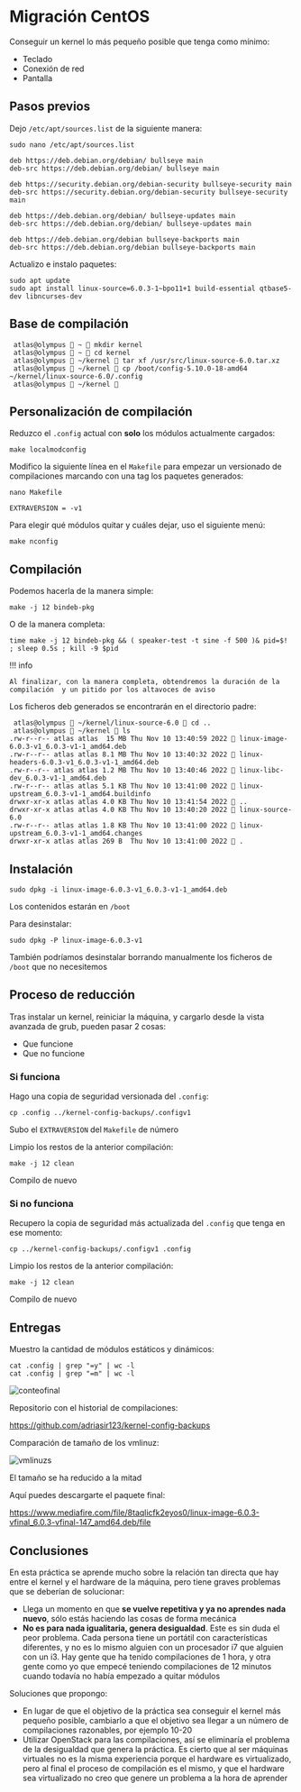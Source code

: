 # Migración CentOS

Conseguir un kernel lo más pequeño posible que tenga como mínimo:

- Teclado
- Conexión de red
- Pantalla

## Pasos previos

Dejo `/etc/apt/sources.list` de la siguiente manera:

```shell
sudo nano /etc/apt/sources.list
```

```shell
deb https://deb.debian.org/debian/ bullseye main
deb-src https://deb.debian.org/debian/ bullseye main

deb https://security.debian.org/debian-security bullseye-security main
deb-src https://security.debian.org/debian-security bullseye-security main

deb https://deb.debian.org/debian/ bullseye-updates main
deb-src https://deb.debian.org/debian/ bullseye-updates main

deb https://deb.debian.org/debian bullseye-backports main
deb-src https://deb.debian.org/debian bullseye-backports main
```

Actualizo e instalo paquetes:

```shell
sudo apt update
sudo apt install linux-source=6.0.3-1~bpo11+1 build-essential qtbase5-dev libncurses-dev
```

## Base de compilación

```shell
 atlas@olympus  ~  mkdir kernel
 atlas@olympus  ~  cd kernel
 atlas@olympus  ~/kernel  tar xf /usr/src/linux-source-6.0.tar.xz
 atlas@olympus  ~/kernel  cp /boot/config-5.10.0-18-amd64 ~/kernel/linux-source-6.0/.config
 atlas@olympus  ~/kernel 
```

## Personalización de compilación

Reduzco el `.config` actual con **solo** los módulos actualmente cargados:

```shell
make localmodconfig
```

Modifico la siguiente línea en el `Makefile` para empezar un versionado de compilaciones marcando con una tag los paquetes generados:

```shell
nano Makefile
```

```shell
EXTRAVERSION = -v1
```

Para elegir qué módulos quitar y cuáles dejar, uso el siguiente menú:

```shell
make nconfig
```

## Compilación

Podemos hacerla de la manera simple:

```shell
make -j 12 bindeb-pkg
```

O de la manera completa:

```shell
time make -j 12 bindeb-pkg && ( speaker-test -t sine -f 500 )& pid=$! ; sleep 0.5s ; kill -9 $pid
```

!!! info

    Al finalizar, con la manera completa, obtendremos la duración de la compilación  y un pitido por los altavoces de aviso

Los ficheros deb generados se encontrarán en el directorio padre:

```shell
 atlas@olympus  ~/kernel/linux-source-6.0  cd ..
 atlas@olympus  ~/kernel  ls
.rw-r--r-- atlas atlas  15 MB Thu Nov 10 13:40:59 2022  linux-image-6.0.3-v1_6.0.3-v1-1_amd64.deb
.rw-r--r-- atlas atlas 8.1 MB Thu Nov 10 13:40:32 2022  linux-headers-6.0.3-v1_6.0.3-v1-1_amd64.deb
.rw-r--r-- atlas atlas 1.2 MB Thu Nov 10 13:40:46 2022  linux-libc-dev_6.0.3-v1-1_amd64.deb
.rw-r--r-- atlas atlas 5.1 KB Thu Nov 10 13:41:00 2022  linux-upstream_6.0.3-v1-1_amd64.buildinfo
drwxr-xr-x atlas atlas 4.0 KB Thu Nov 10 13:41:54 2022  ..
drwxr-xr-x atlas atlas 4.0 KB Thu Nov 10 13:40:20 2022  linux-source-6.0
.rw-r--r-- atlas atlas 1.8 KB Thu Nov 10 13:41:00 2022  linux-upstream_6.0.3-v1-1_amd64.changes
drwxr-xr-x atlas atlas 269 B  Thu Nov 10 13:41:00 2022  .
```

## Instalación

```shell
sudo dpkg -i linux-image-6.0.3-v1_6.0.3-v1-1_amd64.deb
```

Los contenidos estarán en `/boot`

Para desinstalar:

```shell
sudo dpkg -P linux-image-6.0.3-v1
```

También podríamos desinstalar borrando manualmente los ficheros de `/boot` que no necesitemos

## Proceso de reducción

Tras instalar un kernel, reiniciar la máquina, y cargarlo desde la vista avanzada de grub, pueden pasar 2 cosas:

- Que funcione
- Que no funcione

### Si funciona

Hago una copia de seguridad versionada del `.config`:

```shell
cp .config ../kernel-config-backups/.configv1
```

Subo el `EXTRAVERSION` del `Makefile` de número

Limpio los restos de la anterior compilación:

```shell
make -j 12 clean
```

Compilo de nuevo

### Si no funciona

Recupero la copia de seguridad más actualizada del `.config` que tenga en ese momento:

```shell
cp ../kernel-config-backups/.configv1 .config
```

Limpio los restos de la anterior compilación:

```shell
make -j 12 clean
```

Compilo de nuevo

## Entregas

Muestro la cantidad de módulos estáticos y dinámicos:

```shell
cat .config | grep "=y" | wc -l
cat .config | grep "=m" | wc -l
```

![conteofinal](https://i.imgur.com/s5YpfzS.png)

Repositorio con el historial de compilaciones:

<https://github.com/adriasir123/kernel-config-backups>

Comparación de tamaño de los vmlinuz:

![vmlinuzs](https://i.imgur.com/5j8T06X.png)

El tamaño se ha reducido a la mitad

Aquí puedes descargarte el paquete final:

<https://www.mediafire.com/file/8taqlicfk2eyos0/linux-image-6.0.3-vfinal_6.0.3-vfinal-147_amd64.deb/file>

## Conclusiones

En esta práctica se aprende mucho sobre la relación tan directa que hay entre el kernel y el hardware de la máquina, pero tiene graves problemas que se deberían de solucionar:

- Llega un momento en que **se vuelve repetitiva y ya no aprendes nada nuevo**, sólo estás haciendo las cosas de forma mecánica
- **No es para nada igualitaria, genera desigualdad**. Este es sin duda el peor problema. Cada persona tiene un portátil con características diferentes, y no es lo mismo alguien con un procesador i7 que alguien con un i3. Hay gente que ha tenido compilaciones de 1 hora, y otra gente como yo que empecé teniendo compilaciones de 12 minutos cuando todavía no había empezado a quitar módulos

Soluciones que propongo:

- En lugar de que el objetivo de la práctica sea conseguir el kernel más pequeño posible, cambiarlo a que el objetivo sea llegar a un número de compilaciones razonables, por ejemplo 10-20
- Utilizar OpenStack para las compilaciones, así se eliminaría el problema de la desigualdad que genera la práctica. Es cierto que al ser máquinas virtuales no es la misma experiencia porque el hardware es virtualizado, pero al final el proceso de compilación es el mismo, y que el hardware sea virtualizado no creo que genere un problema a la hora de aprender
